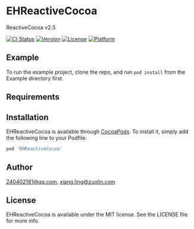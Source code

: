 # EHReactiveCocoa

ReactiveCocoa v2.5

[![CI Status](https://img.shields.io/travis/240402181@qq.com/EHReactiveCocoa.svg?style=flat)](https://travis-ci.org/240402181@qq.com/EHReactiveCocoa)
[![Version](https://img.shields.io/cocoapods/v/EHReactiveCocoa.svg?style=flat)](https://cocoapods.org/pods/EHReactiveCocoa)
[![License](https://img.shields.io/cocoapods/l/EHReactiveCocoa.svg?style=flat)](https://cocoapods.org/pods/EHReactiveCocoa)
[![Platform](https://img.shields.io/cocoapods/p/EHReactiveCocoa.svg?style=flat)](https://cocoapods.org/pods/EHReactiveCocoa)

## Example

To run the example project, clone the repo, and run `pod install` from the Example directory first.

## Requirements

## Installation

EHReactiveCocoa is available through [CocoaPods](https://cocoapods.org). To install
it, simply add the following line to your Podfile:

```ruby
pod 'EHReactiveCocoa'
```

## Author

240402181@qq.com, xiang.ling@zuolin.com

## License

EHReactiveCocoa is available under the MIT license. See the LICENSE file for more info.
